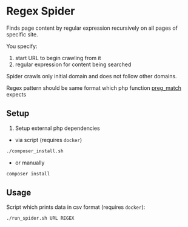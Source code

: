 # Regex Spider

Finds page content by regular expression recursively on all pages of specific site.

You specify:
1. start URL to begin crawling from it 
2. regular expression for content being searched

Spider crawls only initial domain and does not follow other domains.

Regex pattern should be same format which php function [preg_match](https://www.php.net/manual/en/function.preg-match.php) expects

## Setup

1. Setup external php dependencies

* via script (requires `docker`)
```bash
./composer_install.sh
```

* or  manually
```bash
composer install
```

## Usage

Script which prints data in csv format (requires `docker`):
```bash
./run_spider.sh URL REGEX
```
